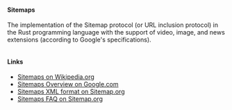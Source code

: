#### Sitemaps

The implementation of the Sitemap protocol (or URL inclusion protocol) in the
Rust programming language with the support of video, image, and news extensions
(according to Google's specifications).

```rust

```
#### Links

- [Sitemaps on Wikipedia.org](https://en.wikipedia.org/wiki/Sitemaps)
- [Sitemaps Overview on Google.com](https://developers.google.com/search/docs/crawling-indexing/sitemaps/overview)
- [Sitemaps XML format on Sitemap.org](https://www.sitemaps.org/protocol.html)
- [Sitemaps FAQ on Sitemap.org](https://www.sitemaps.org/faq.htm)
